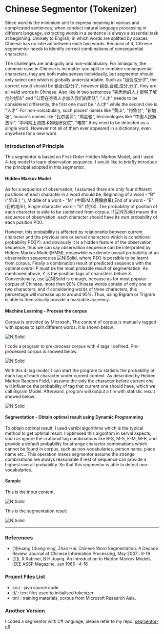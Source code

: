 # Chinese Segmentor (Tokenizer)
Since word is the minimium unit to express meaning in various and complicated sentences, when conduct natural language processing in different language, extracting words in a sentence is always a essential task at beginning. Unlikely to English, in which words are splitted by spaces, Chinese has no interval between each two words. Because of it, Chinese segementor needs to identify correct combinations of consequential characters. 

The challenges are ambiguity and non-volcabulary.
For ambiguity, the common case in Chinese is no matter you split or combine consequential characters, they are both make senses individually, but segmentor should only select one which is globally understandable. Such as "组合成分子", the correct result should be 组合/成/分子, however 组合,合成,成分,分子, they are all valid words in Chinese. Also like in two sentences "熟悉他的人才能够了解他的想法" and "公司在寻找人才加入我们的团队", "人才" needs to be considered differently, the first one must be "人/才" while the second one is "人才".
For non-volcabulary, such places' names like "黄山", "钓鱼台", "新加坡", human's names like "比尔盖茨", "周星驰", terminologies like "中国人民解放军", "中科院上海技术物理研究院", "电商" they need to be detected as a single word. However not all of them ever appeared in a dictionary, even anywhere for a new word.

### Introduction of Principle
This segmentor is based on First-Order Hidden Markov Model, and I used 4-tag model to learn observation
 sequence. I would like to briefly introduce the principal adopted in this segmentor.
#### Hidden Markov Model
As for a sequence of observation, I assumed there are only four different positions of each character in a word should be, Beginning of a word - "B" ("早/B上"), Middle of a word - "M" (中国/M人民解放军),End of a word - "E" (目的地/E), Single-character word - "S" (的/S). The probability of position of each character is able to be statisticed from corpus. If ![N|Solid](http://august-charter-92912.appspot.com/Resources/image/seqofOB.jpg) means the sequence of observation, each character should have its own probability of each position P(X). 

However, this probability is affected by relationship between current character and the previous one or serval characters which is conditional probability P(X|Y), and obviously it is a hidden feature of the observation sequence, thus we can say observation sequence can be interprated by Hidden Markov Model(HMM), meanwhile we denote overall probability of an observation sequence as ![N|Solid](http://august-charter-92912.appspot.com/Resources/image/overallP.jpg), where P(X) is possible to be learnt from corpus. Finally a combination result of predicted sequence with the optimal overall P must be the most probable result of segmentation. As mentioned above, Y is the position tags of characters before X. Conventionally, use ![N|Solid](http://august-charter-92912.appspot.com/Resources/image/preconditionY.jpg) is enough, because as for most popular corpus of Chinese, more than 90% Chinese words consist of only one or two characters, and if considering words of 
three characters, this percentage will increase up to around 95%. Thus, using Bigram or Trigram is able to theoratically provide a markable accrency. 
#### Machine Learning - Process the corpus 
Corpus is provided by Microsoft. The content of corpus is manually tagged with spaces to split different words.
It is shown below.

![N|Solid](http://august-charter-92912.appspot.com/Resources/image/corpus.jpg) 

I code a program to pre-process corpus with 4 tags I defined. Pre-processed corpus is showed below.

![N|Solid](http://august-charter-92912.appspot.com/Resources/image/corpus-preprocessed.jpg)

With this 4-tag model, I can start the program to statistic the probability of each tag of each character under current context. As described by Hidden Markov Random Field, I assume the only the character before current one will influence the probability of tag that current one should have, which we call Bigram Model. Afterward, program will output a file with statistic result showed below.

![N|Solid](http://august-charter-92912.appspot.com/Resources/image/corpus-sta.jpg)
#### Segmentation - Obtain optimal result using Dynamic Programming
To obtain optimal result, I used vertibi algorithms which is the typical method to get optimal result. I optimised this algorithm in serval aspects, such as ignore the irrational tag combinations like B-S, M-S, E-M, M-B, and provide a default probability for strange character combinations which cannot be found in corpus, such as non-vocabularies, person name, place name etc.. This operation makes segmentor assume the strange combinations are always reasonable if rest of sequence can provide a highest overall probability. So that this segmentor is able to detect non-vocabularies.
#### Sample
This is the input content.

![N|Solid](http://august-charter-92912.appspot.com/Resources/image/segNETin.jpg)

This is the segmentation result

![N|Solid](http://august-charter-92912.appspot.com/Resources/image/segNETres.jpg)

---
### References
- [1]Huang Chang-ning, Zhao Hai. Chinese Word Segmentation: A Decade Review. Journal of Chinese Information Processing, May 2007 : 8-19 
- [2]L.R.Rabiner, B.H.Juang. An Introduction to Hidden Markov Models. IEEE ASSP Magazine, Jan 1986 : 4-16 


### Project Files List
* src/ : java source code.
* tf/ : text files used to initialised tokenizer.
* tm/ : training materials, corpus from Microsoft Research Asia.

### Another Version
I coded a segmentor with C# language, please refer to my repo: [segmentor-c#]

[segmentor-c#]:<https://github.com/mychaint/segmentor>
